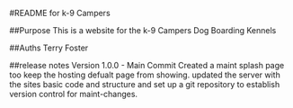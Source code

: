 #README for k-9 Campers

##Purpose 
This is a website for the k-9 Campers Dog Boarding Kennels

##Auths
Terry Foster


##release notes
Version 1.0.0  - Main Commit 
	Created a maint splash page too keep the hosting defualt page from showing. 
	updated the server with the sites basic code and structure and set up a git
	repository to establish version control for maint-changes.

